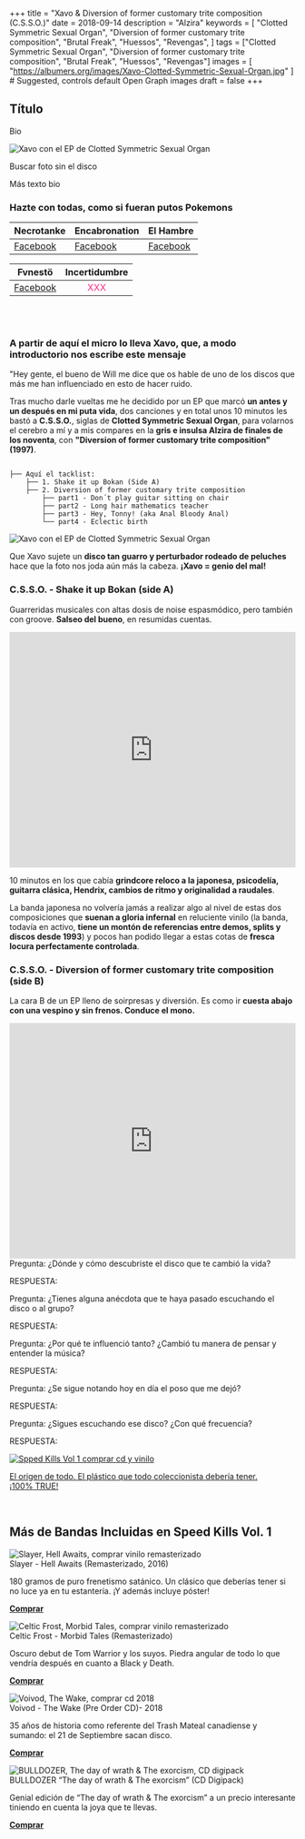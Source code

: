 +++
title = "Xavo & Diversion of former customary trite composition (C.S.S.O.)"
date = 2018-09-14
description = "Alzira"
keywords = [
  "Clotted Symmetric Sexual Organ",
  "Diversion of former customary trite composition",
  "Brutal Freak",
  "Huessos",
  "Revengas",
]
tags = ["Clotted Symmetric Sexual Organ", "Diversion of former customary trite composition", "Brutal Freak", "Huessos", "Revengas"] 
images = [
    "https://albumers.org/images/Xavo-Clotted-Symmetric-Sexual-Organ.jpg"
] # Suggested, controls default Open Graph images
draft = false
+++  
<h2>Título</h2>

<p>Bio</p>

<div class="alert alert-success">
<img
  data-sizes="auto"
  data-src="/images/Xavo-Clotted-Symmetric-Sexual-Organ.jpg"
  alt="Xavo con el EP de Clotted Symmetric Sexual Organ"
  class="lazyload">
<p>Buscar foto sin el disco</p>
</div>

<p>Más texto bio</p>

<h3>Hazte con todas, como si fueran putos Pokemons</h3>
<table>
<thead>
<tr>
<th>Necrotanke</th>
<th>Encabronation</th>
<th>El Hambre</th>
</tr>
</thead>
<tbody>
<tr>
<td><a href="https://www.facebook.com/Necrotanke-1613962138868746/" target="_blank" rel="external noopener" style="font-weight:normal;">Facebook</td>
<td><a href="https://www.facebook.com/Encabronation-446386562109828/" target="_blank" rel="external noopener">Facebook</td>
<td><a href="https://www.facebook.com/ElHambre666/" target="_blank" rel="external noopener">Facebook</td>
</tr>
</tbody>
</table>
<table>
<thead>
<tr>
<th>Fvnestö</th>
<th>Incertidumbre</th>
</tr>
</thead>
<tbody>
<tr>
<td><a href="https://www.facebook.com/Fvnesto/" target="_blank" rel="external noopener" style="font-weight:normal;">Facebook</td>
<td style="text-align: center; color: #ff2e88;">XXX</td>
</tr>
</tbody>
</table>
<br>
<script async src="//pagead2.googlesyndication.com/pagead/js/adsbygoogle.js"></script>
<ins class="adsbygoogle"
     style="display:block; text-align:center;"
     data-ad-layout="in-article"
     data-ad-format="fluid"
     data-ad-client="ca-pub-2032573255527749"
     data-ad-slot="2857659837"></ins>
<script>
     (adsbygoogle = window.adsbygoogle || []).push({});
</script>
<br>
<div class="alert alert-success">
<h3>A partir de aquí el micro lo lleva <strong>Xavo</strong>, que, <strong>a modo introductorio</strong> nos escribe este mensaje</h3>
</div>

<p>"Hey gente, el bueno de Will me dice que os hable de uno de los discos que más me han influenciado en esto de hacer ruido.</p>

 <p>Tras mucho darle vueltas me he decidido por un EP que marcó <strong>un antes y un después en mi puta vida</strong>, dos canciones y en total unos 10 minutos les bastó a <strong>C.S.S.O.</strong>, siglas de <strong>Clotted Symmetric Sexual Organ</strong>, para volarnos el cerebro a mí y a mis compares en la <strong>gris e insulsa Alzira de finales de los noventa</strong>, con <strong>"Diversion of former customary trite composition" (1997)</strong>.

<p></p>

<pre><code>
├── Aquí el tacklist:
    ├── 1. Shake it up Bokan (Side A)
    ├── 2. Diversion of former customary trite composition
        ├── part1 - Don´t play guitar sitting on chair
        ├── part2 - Long hair mathematics teacher
        ├── part3 - Hey, Tonny! (aka Anal Bloody Anal)
        └── part4 - Eclectic birth
</code></pre>

<div class="alert alert-success">
<img
  data-sizes="auto"
  data-src="/images/Xavo-Clotted-Symmetric-Sexual-Organ.jpg"
  alt="Xavo con el EP de Clotted Symmetric Sexual Organ"
  class="lazyload">
<p>Que Xavo sujete un <strong>disco tan guarro y perturbador rodeado de peluches</strong> hace que la foto nos joda aún más la cabeza. <strong>¡Xavo = genio del mal!</strong></p>
</div>

<div class="alert alert-info">
<h3>C.S.S.O. - Shake it up Bokan (side A)</h3>
<p>Guarreridas musicales con altas dosis de noise espasmódico, pero también con groove. <strong>Salseo del bueno</strong>, en resumidas cuentas.</p>
<div class="video-container">
<iframe width="100%" height="415" src="https://www.youtube.com/embed/THFNxmO5a5o?rel=0" title="C.S.S.O. Albúm: Diversion of former customary trite composition (1997)" frameborder="0" allow="autoplay; encrypted-media" allowfullscreen></iframe>
</div>
</div>

 <p>10 minutos en los que cabía <strong>grindcore reloco a la japonesa, psicodelía, guitarra clásica, Hendrix, cambios de ritmo y originalidad a raudales</strong>.</p>

 <p>La banda japonesa no volvería jamás a realizar algo al nivel de estas dos composiciones que <strong>suenan a gloria infernal</strong> en reluciente vinilo (la banda, todavía en activo, <strong>tiene un montón de referencias entre demos, splits y discos desde 1993</strong>) y pocos han podido llegar a estas cotas de <strong>fresca locura perfectamente controlada</strong>.</p>

 <div class="alert alert-info">
<h3>C.S.S.O. - Diversion of former customary trite composition (side B)</h3>
<p>La cara B de un EP lleno de soirpresas y diversión. Es como ir <strong>cuesta abajo con una vespino y sin frenos. Conduce el mono.</strong></p>
<div class="video-container">
<iframe width="100%" height="415" src="https://www.youtube.com/embed/4giWhpgmcg8?rel=0" title="C.S.S.O. Albúm: Diversion of former customary trite composition (1997)" frameborder="0" allow="autoplay; encrypted-media" allowfullscreen></iframe>
</div>
</div>

<div class="alert alert-info">
Pregunta: ¿Dónde y cómo descubriste el disco que te cambió la vida?
</div>

<p>RESPUESTA:</p>


<div class="alert alert-info">
Pregunta: ¿Tienes alguna anécdota que te haya pasado escuchando el disco o al grupo? 
</div>

<p>RESPUESTA:</p>


<div class="alert alert-info">
Pregunta: ¿Por qué te influenció tanto? ¿Cambió tu manera de pensar y entender la música?  
</div>

<p>RESPUESTA:</p>

<div class="alert alert-info">
Pregunta: ¿Se sigue notando hoy en día el poso que me dejó?  
</div>

<p>RESPUESTA:</p>

<div class="alert alert-info">
Pregunta: ¿Sigues escuchando ese disco? ¿Con qué frecuencia? 
</div>

<p>RESPUESTA:</p>

<div class="banner-box">
<a href="https://rover.ebay.com/rover/1/710-53481-19255-0/1?icep_id=114&ipn=icep&toolid=20004&campid=5338378088&mpre=https%3A%2F%2Fwww.ebay.co.uk%2Fitm%2FSpeed-Kills-the-very-best-in-speed-metal-MFN-54%2F323436014805%3Fhash%3Ditem4b4e49ecd5%3Ag%3AUm4AAOSw12pbinCP" target="_blank" rel="nofollow noopener">
<img
  data-sizes="auto"
  data-src="/images/speed-kills-vol-1.jpg"
  alt="Spped Kills Vol 1 comprar cd y vinilo"
  class="lazyload banner"> 
</a>

<p><a href="https://rover.ebay.com/rover/1/710-53481-19255-0/1?icep_id=114&ipn=icep&toolid=20004&campid=5338378088&mpre=https%3A%2F%2Fwww.ebay.co.uk%2Fitm%2FSpeed-Kills-the-very-best-in-speed-metal-MFN-54%2F323436014805%3Fhash%3Ditem4b4e49ecd5%3Ag%3AUm4AAOSw12pbinCP" target="_blank" rel="external nofollow noopener">El origen de todo. El plástico que todo coleccionista debería tener. <br>¡100% TRUE!</a></p>
</div>
<br>

<h2>Más de Bandas Incluidas en Speed Kills Vol. 1</h2>

<div class="media">
  <div class="media-left">
    <img
  data-sizes="auto"
  data-src="/images/Slayer-Hell-Awaits-comprar-vinilo.jpg"
  alt="Slayer, Hell Awaits, comprar vinilo remasterizado"
  class="lazyload">
  </div>
<div class="media-body">
    <div class="media-heading">Slayer - Hell Awaits (Remasterizado, 2016)</div>
    <div class="media-content"><p>180 gramos de puro frenetismo satánico. Un clásico que deberías tener si no luce ya en tu estantería. ¡Y además incluye póster!</p></div>
    <p><strong><a href="https://rover.ebay.com/rover/1/710-53481-19255-0/1?icep_id=114&ipn=icep&toolid=20004&campid=5338378088&mpre=https%3A%2F%2Fwww.ebay.co.uk%2Fitm%2FSlayer-Hell-Awaits-LP-Remastered-180g-Black-Vinyl-2016-with-Poster%2F113149584401%3Fhash%3Ditem1a583da411%3Ag%3AO7MAAOSwYuNbShaW" target="_blank" rel="external noopener"> Comprar</a></strong></p>
  </div>
</div>

<div class="media">
  <div class="media-left">
    <img
  data-sizes="auto"
  data-src="/images/Celtic-Frost-Morbid-Tales-vinilo-comprar.jpg"
  alt="Celtic Frost, Morbid Tales, comprar vinilo remasterizado"
  class="lazyload">
  </div>
<div class="media-body">
    <div class="media-heading">Celtic Frost - Morbid Tales (Remasterizado)</div>
    <div class="media-content"><p>Oscuro debut de Tom Warrior y los suyos. Piedra angular de todo lo que vendría después en cuanto a Black y Death.</p></div>
    <p><strong><a href="https://rover.ebay.com/rover/1/710-53481-19255-0/1?icep_id=114&ipn=icep&toolid=20004&campid=5338378088&mpre=https%3A%2F%2Fwww.ebay.co.uk%2Fitm%2FCeltic-Frost-Morbid-Tales-Remastered-NEW-2-VINYL-LP%2F352106180728%3Fepid%3D13002754566%26hash%3Ditem51fb29f078%3Ag%3AqIUAAOSwjiZaKvFP" target="_blank" rel="external noopener"> Comprar</a></strong></p>
  </div>
</div>

<div class="media">
  <div class="media-left">
    <img
  data-sizes="auto"
  data-src="/images/voivod-the-wake-2018-cd.jpg"
  alt="Voivod, The Wake, comprar cd 2018"
  class="lazyload">
  </div>
<div class="media-body">
    <div class="media-heading">Voivod - The Wake (Pre Order CD)- 2018</div>
    <div class="media-content"><p>35 años de historia como referente del Trash Mateal canadiense y sumando: el 21 de Septiembre sacan disco.</p></div>
    <p><strong><a href="https://rover.ebay.com/rover/1/710-53481-19255-0/1?icep_id=114&ipn=icep&toolid=20004&campid=5338378088&mpre=https%3A%2F%2Fwww.ebay.co.uk%2Fitm%2FVoivod-The-Wake-NEW-2-x-CD-Preorder-Out-21st-September%2F352451916148%3F_trkparms%3Daid%253D555017%2526algo%253DPL.CASSINI%2526ao%253D1%2526asc%253D53530%2526meid%253D7c42c2776bc74d8a80201c81efe8a276%2526pid%253D100505%2526rk%253D1%2526rkt%253D1%2526%2526itm%253D352451916148%26_trksid%3Dp2045573.c100505.m3226" target="_blank" rel="external noopener"> Comprar</a></strong></p>
  </div>
</div>

<div class="media">
  <div class="media-left">
    <img
  data-sizes="auto"
  data-src="/images/BULLDOZER-The-day-of-wrath-&-The-exorcism-cd-digipack.jpg"
  alt="BULLDOZER, The day of wrath & The exorcism, CD digipack"
  class="lazyload">
  </div>
<div class="media-body">
    <div class="media-heading">BULLDOZER “The day of wrath & The exorcism” (CD Digipack)</div>
    <div class="media-content"><p>Genial edición de “The day of wrath & The exorcism” a un precio interesante tiniendo en cuenta la joya que te llevas.</p></div>
    <p><strong><a href="https://rover.ebay.com/rover/1/710-53481-19255-0/1?icep_id=114&ipn=icep&toolid=20004&campid=5338378088&mpre=https%3A%2F%2Fwww.ebay.co.uk%2Fitm%2FBULLDOZER-The-Day-of-Wrath-The-Exorcism-DCD-DELUXE-DIGIBOOK%2F312097824055%3Fhash%3Ditem48aa7add37%3Ag%3AviUAAOSwWUlavAav" target="_blank" rel="external noopener"> Comprar</a></strong></p>
  </div>
</div>

<script async src="//pagead2.googlesyndication.com/pagead/js/adsbygoogle.js"></script>
<ins class="adsbygoogle"
     style="display:block; text-align:center;"
     data-ad-layout="in-article"
     data-ad-format="fluid"
     data-ad-client="ca-pub-2032573255527749"
     data-ad-slot="2857659837"></ins>
<script>
     (adsbygoogle = window.adsbygoogle || []).push({});
</script>

